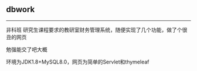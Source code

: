 ## dbwork
---
非科班
研究生课程要求的教研室财务管理系统，随便实现了几个功能，做了个很丑的网页

勉强能交了吧大概

环境为JDK1.8+MySQL8.0，网页为简单的Servlet和thymeleaf
